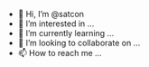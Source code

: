 - 👋 Hi, I’m @satcon
- 👀 I’m interested in ...
- 🌱 I’m currently learning ...
- 💞️ I’m looking to collaborate on ...
- 📫 How to reach me ...

<!---
satcon/satcon is a ✨ special ✨ repository because its `README.md` (this file) appears on your GitHub profile.
You can click the Preview link to take a look at your changes.
--->
